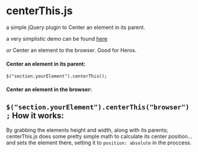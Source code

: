 # centerThis.js

a simple jQuery plugin to Center an element in its parent.

a very simplistic demo can be found [here](http://danieltamkin.github.io/centerThis.js)

_or_ Center an element to the browser. Good for Heros.
#### Center an element in its parent:
`$("section.yourElement").centerThis();`
#### Center an element in the browser:
`$("section.yourElement").centerThis("browser");`
How it works:
---
By grabbing the elements height and width, along with its parents; centerThis.js does some pretty simple math to calculate its center position... and sets the element there, setting it to `position: absolute` in the proccess.
